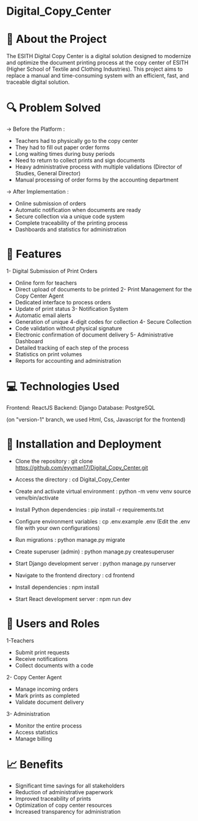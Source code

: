 # Digital_Copy_Center

# 📝 About the Project
The ESITH Digital Copy Center is a digital solution designed to modernize and optimize the document printing process at the copy center of ESITH (Higher School of Textile and Clothing Industries). This project aims to replace a manual and time-consuming system with an efficient, fast, and traceable digital solution.


# 🔍 Problem Solved

-> Before the Platform :
- Teachers had to physically go to the copy center
- They had to fill out paper order forms
- Long waiting times during busy periods
- Need to return to collect prints and sign documents
- Heavy administrative process with multiple validations (Director of Studies, General Director)
- Manual processing of order forms by the accounting department

-> After Implementation :
- Online submission of orders
- Automatic notification when documents are ready
- Secure collection via a unique code system
- Complete traceability of the printing process
- Dashboards and statistics for administration


# 🚀 Features

1- Digital Submission of Print Orders
  * Online form for teachers
  * Direct upload of documents to be printed
2- Print Management for the Copy Center Agent
  * Dedicated interface to process orders
  * Update of print status
3- Notification System
  * Automatic email alerts
  * Generation of unique 4-digit codes for collection
4- Secure Collection
  * Code validation without physical signature
  * Electronic confirmation of document delivery
5- Administrative Dashboard
  * Detailed tracking of each step of the process
  * Statistics on print volumes
  * Reports for accounting and administration


# 💻 Technologies Used

Frontend: ReactJS
Backend: Django
Database: PostgreSQL

(on "version-1" branch, we used Html, Css, Javascript for the frontend)


# 🔧 Installation and Deployment

- Clone the repository :
git clone https://github.com/eyyman17/Digital_Copy_Center.git

- Access the directory :
cd Digital_Copy_Center

- Create and activate virtual environment :
python -m venv venv
source venv/bin/activate 

- Install Python dependencies :
pip install -r requirements.txt

- Configure environment variables :
cp .env.example .env
(Edit the .env file with your own configurations)

- Run migrations :
python manage.py migrate

- Create superuser (admin) :
python manage.py createsuperuser

- Start Django development server :
python manage.py runserver

- Navigate to the frontend directory :
cd frontend

- Install dependencies :
npm install

- Start React development server :
npm run dev

# 👥 Users and Roles

1-Teachers
 * Submit print requests
 * Receive notifications
 * Collect documents with a code

2- Copy Center Agent
 * Manage incoming orders
 * Mark prints as completed
 * Validate document delivery

3- Administration
 * Monitor the entire process
 * Access statistics
 * Manage billing

# 📈 Benefits
 * Significant time savings for all stakeholders
 * Reduction of administrative paperwork
 * Improved traceability of prints
 * Optimization of copy center resources
 * Increased transparency for administration 
